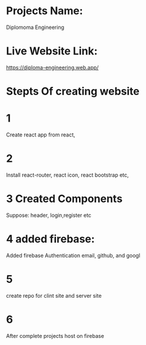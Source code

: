 # Projects Name:
Diplomoma Engineering

# Live Website Link:
https://diploma-engineering.web.app/
# Stepts Of creating website
# 1
Create react app from react,
# 2 
Install react-router, react icon, react bootstrap etc,
# 3 Created Components
Suppose: header, login,register etc
# 4 added firebase:
Added firebase Authentication email, github, and googl
# 5
create repo for clint site and server site
# 6 
After complete projects 
host on firebase


